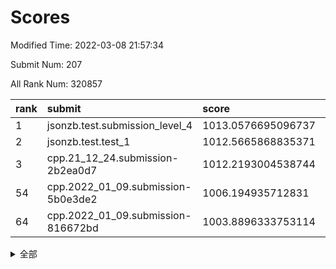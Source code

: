 # Scores

Modified Time: 2022-03-08 21:57:34

Submit Num: 207

All Rank Num: 320857

| rank |               submit               |       score        |       sigma        | pk_num |
| :--- | :--------------------------------- | :----------------- | :----------------- | :----- |
| 1    | jsonzb.test.submission_level_4     | 1013.0576695096737 | 0.808250347597387  | 6200   |
| 2    | jsonzb.test.test_1                 | 1012.5665868835371 | 0.7913074707672096 | 6201   |
| 3    | cpp.21_12_24.submission-2b2ea0d7   | 1012.2193004538744 | 0.7873926273840799 | 6197   |
| 54   | cpp.2022_01_09.submission-5b0e3de2 | 1006.194935712831  | 0.7386861590921975 | 6199   |
| 64   | cpp.2022_01_09.submission-816672bd | 1003.8896333753114 | 0.7092628872859669 | 6200   |


<details>
<summary>全部</summary>

| rank |                 submit                 |       score        |       sigma        | pk_num |
| :--- | :------------------------------------- | :----------------- | :----------------- | :----- |
| 1    | jsonzb.test.submission_level_4         | 1013.0576695096737 | 0.808250347597387  | 6200   |
| 2    | jsonzb.test.test_1                     | 1012.5665868835371 | 0.7913074707672096 | 6201   |
| 3    | cpp.21_12_24.submission-2b2ea0d7       | 1012.2193004538744 | 0.7873926273840799 | 6197   |
| 4    | gobigger.level_3.submission_level_3_45 | 1011.9946454278394 | 0.7739585373858245 | 6194   |
| 5    | gobigger.level_3.submission_level_3_18 | 1011.1946697343585 | 0.7837266876214702 | 6205   |
| 6    | gobigger.level_3.submission_level_3_5  | 1011.1532239934455 | 0.7794485632039625 | 6205   |
| 7    | gobigger.level_3.submission_level_3_38 | 1011.124146026831  | 0.7724501253097986 | 6198   |
| 8    | gobigger.level_3.submission_level_3_26 | 1011.0339171255181 | 0.7777970123665358 | 6199   |
| 9    | gobigger.level_3.submission_level_3_17 | 1010.896423544656  | 0.7648570697524335 | 6198   |
| 10   | gobigger.level_3.submission_level_3_1  | 1010.8348488145194 | 0.7780795553570983 | 6200   |
| 11   | gobigger.level_3.submission_level_3_8  | 1010.8272206125059 | 0.7633070589999489 | 6201   |
| 12   | gobigger.level_3.submission_level_3_6  | 1010.7037827650827 | 0.7703650107654307 | 6201   |
| 13   | gobigger.level_3.submission_level_3_39 | 1010.6407175260654 | 0.7836595206270662 | 6200   |
| 14   | gobigger.level_3.submission_level_3_46 | 1010.6363336734738 | 0.7506043463013943 | 6199   |
| 15   | gobigger.level_3.submission_level_3_48 | 1010.6041929656664 | 0.7630070386377887 | 6200   |
| 16   | gobigger.level_3.submission_level_3_24 | 1010.5962420044084 | 0.7661137416270186 | 6193   |
| 17   | gobigger.level_3.submission_level_3_37 | 1010.489840934953  | 0.724841839181184  | 6201   |
| 18   | gobigger.level_3.submission_level_3_4  | 1010.3286147790171 | 0.7501661578843358 | 6200   |
| 19   | gobigger.level_3.submission_level_3_43 | 1010.3128569934539 | 0.7775198621087539 | 6204   |
| 20   | gobigger.level_3.submission_level_3_19 | 1010.3063525606681 | 0.7604027244134831 | 6202   |
| 21   | gobigger.level_3.submission_level_3_9  | 1010.2042881276296 | 0.7509577693289275 | 6204   |
| 22   | gobigger.level_3.submission_level_3_41 | 1010.193373505018  | 0.747560406487528  | 6200   |
| 23   | gobigger.level_3.submission_level_3_44 | 1010.1924437165877 | 0.7579463426048106 | 6197   |
| 24   | gobigger.level_3.submission_level_3_15 | 1010.1552412309292 | 0.7550844313126093 | 6199   |
| 25   | gobigger.level_3.submission_level_3_49 | 1010.0900055484196 | 0.7574686190938197 | 6202   |
| 26   | gobigger.level_3.submission_level_3_13 | 1010.0854036010821 | 0.7540080183061986 | 6199   |
| 27   | gobigger.level_3.submission_level_3_22 | 1010.0670931556617 | 0.7485561713882354 | 6191   |
| 28   | gobigger.level_3.submission_level_3_14 | 1010.0251563442092 | 0.7813879222879967 | 6201   |
| 29   | gobigger.level_3.submission_level_3_47 | 1009.879659431846  | 0.7577291950201449 | 6203   |
| 30   | gobigger.level_3.submission_level_3_33 | 1009.8480971167431 | 0.747854552954615  | 6200   |
| 31   | gobigger.level_3.submission_level_3_23 | 1009.8431005733828 | 0.7496915119179904 | 6195   |
| 32   | gobigger.level_3.submission_level_3_34 | 1009.828728101682  | 0.7556663936711677 | 6196   |
| 33   | gobigger.level_3.submission_level_3_30 | 1009.7759067456074 | 0.7608591940904512 | 6204   |
| 34   | gobigger.level_3.submission_level_3_27 | 1009.7336049039029 | 0.7629630148168813 | 6197   |
| 35   | gobigger.level_3.submission_level_3_10 | 1009.6066676533618 | 0.7506616419572567 | 6201   |
| 36   | gobigger.level_3.submission_level_3_31 | 1009.5966848917832 | 0.7488754286167596 | 6203   |
| 37   | gobigger.level_3.submission_level_3_2  | 1009.5699260292133 | 0.7507967129816057 | 6200   |
| 38   | gobigger.level_3.submission_level_3_21 | 1009.4703430642813 | 0.7529486962085516 | 6199   |
| 39   | gobigger.level_3.submission_level_3_3  | 1009.4522476217224 | 0.7455071534454076 | 6201   |
| 40   | gobigger.level_3.submission_level_3_11 | 1009.3384406307614 | 0.7497046695934065 | 6197   |
| 41   | gobigger.level_3.submission_level_3_20 | 1009.3360297274626 | 0.7644623290953285 | 6201   |
| 42   | gobigger.level_3.submission_level_3_28 | 1009.2876844881579 | 0.7481369427736007 | 6204   |
| 43   | gobigger.level_3.submission_level_3_0  | 1008.9725488714803 | 0.7495414422464245 | 6202   |
| 44   | gobigger.level_3.submission_level_3_35 | 1008.9011485348353 | 0.7488952701094375 | 6200   |
| 45   | gobigger.level_3.submission_level_3_12 | 1008.7919701004691 | 0.7415740430638714 | 6200   |
| 46   | gobigger.level_3.submission_level_3_7  | 1008.7116205610389 | 0.7350488323417891 | 6204   |
| 47   | gobigger.level_3.submission_level_3_36 | 1008.6887680981495 | 0.7498345775492323 | 6201   |
| 48   | gobigger.level_3.submission_level_3_16 | 1008.5210335507398 | 0.7488691850905956 | 6201   |
| 49   | gobigger.level_3.submission_level_3_40 | 1008.4736342297373 | 0.7731170057137365 | 6198   |
| 50   | gobigger.level_3.submission_level_3_32 | 1008.4290622848922 | 0.7475284600674906 | 6199   |
| 51   | gobigger.level_3.submission_level_3_29 | 1008.3129422719381 | 0.7401270505595327 | 6202   |
| 52   | gobigger.level_3.submission_level_3_42 | 1008.078981609915  | 0.7547214401087516 | 6201   |
| 53   | gobigger.level_3.submission_level_3_25 | 1008.0102840243032 | 0.7358918161366047 | 6201   |
| 54   | cpp.2022_01_09.submission-5b0e3de2     | 1006.194935712831  | 0.7386861590921975 | 6199   |
| 55   | gobigger.level_1.submission_level_1_5  | 1005.1769227375698 | 0.7218355215163168 | 6199   |
| 56   | gobigger.level_1.submission_level_1_17 | 1004.8485918275328 | 0.7226009368829692 | 6200   |
| 57   | gobigger.level_1.submission_level_1_29 | 1004.7981678017462 | 0.7138660875653797 | 6201   |
| 58   | gobigger.level_1.submission_level_1_3  | 1004.6822009389423 | 0.7163782275628852 | 6198   |
| 59   | gobigger.level_1.submission_level_1_47 | 1004.5005105099588 | 0.7207514556709794 | 6203   |
| 60   | gobigger.level_1.submission_level_1_38 | 1004.4732160651035 | 0.7061363811456303 | 6202   |
| 61   | gobigger.level_1.submission_level_1_46 | 1004.4368985643046 | 0.7141486034166086 | 6198   |
| 62   | gobigger.level_1.submission_level_1_33 | 1004.4110847734515 | 0.7156220093366898 | 6199   |
| 63   | gobigger.level_1.submission_level_1_14 | 1003.9856796182488 | 0.7216162702989253 | 6202   |
| 64   | cpp.2022_01_09.submission-816672bd     | 1003.8896333753114 | 0.7092628872859669 | 6200   |
| 65   | gobigger.level_1.submission_level_1_32 | 1003.877670304468  | 0.711200330309143  | 6202   |
| 66   | gobigger.level_1.submission_level_1_18 | 1003.848837984665  | 0.719297354636497  | 6200   |
| 67   | gobigger.level_1.submission_level_1_22 | 1003.8359668139447 | 0.7227505638453476 | 6201   |
| 68   | gobigger.level_1.submission_level_1_4  | 1003.7956899015358 | 0.7128138244075847 | 6196   |
| 69   | gobigger.level_1.submission_level_1_31 | 1003.7171947493332 | 0.7105293618799675 | 6202   |
| 70   | gobigger.level_1.submission_level_1_24 | 1003.6200550550916 | 0.7322136268993373 | 6193   |
| 71   | gobigger.level_1.submission_level_1_49 | 1003.5793741181748 | 0.7088386994234176 | 6198   |
| 72   | gobigger.level_1.submission_level_1_37 | 1003.5404130803254 | 0.7188921965915028 | 6195   |
| 73   | gobigger.level_1.submission_level_1_36 | 1003.5284022146029 | 0.7286467134541766 | 6194   |
| 74   | gobigger.level_1.submission_level_1_8  | 1003.4424648203646 | 0.7092783075594252 | 6197   |
| 75   | gobigger.level_1.submission_level_1_19 | 1003.4359478543557 | 0.7153474029961071 | 6201   |
| 76   | gobigger.level_1.submission_level_1_34 | 1003.4244922880322 | 0.7227605076596947 | 6198   |
| 77   | gobigger.level_1.submission_level_1_6  | 1003.4131449115631 | 0.7126695654550471 | 6199   |
| 78   | gobigger.level_1.submission_level_1_13 | 1003.4093819895471 | 0.7191910705161936 | 6195   |
| 79   | gobigger.level_1.submission_level_1_1  | 1003.380446077051  | 0.7166937050624441 | 6204   |
| 80   | gobigger.level_1.submission_level_1_43 | 1003.2901629788563 | 0.7170427469147803 | 6205   |
| 81   | gobigger.level_1.submission_level_1_35 | 1003.2152422962562 | 0.7109092614562281 | 6199   |
| 82   | gobigger.level_1.submission_level_1_16 | 1003.0873513346068 | 0.7144374464855706 | 6200   |
| 83   | gobigger.level_1.submission_level_1_7  | 1003.0858642577468 | 0.722808218959445  | 6199   |
| 84   | gobigger.level_1.submission_level_1_20 | 1003.0668504639216 | 0.7155411090306677 | 6199   |
| 85   | gobigger.level_1.submission_level_1_25 | 1003.0444717058466 | 0.7156258071962334 | 6201   |
| 86   | gobigger.level_1.submission_level_1_42 | 1002.9001592561037 | 0.7142375875450555 | 6199   |
| 87   | gobigger.level_1.submission_level_1_40 | 1002.8088119726206 | 0.7203513835641662 | 6197   |
| 88   | gobigger.level_1.submission_level_1_23 | 1002.7965290808664 | 0.7173112991642144 | 6194   |
| 89   | gobigger.level_1.submission_level_1_28 | 1002.7746834826512 | 0.7260093176117157 | 6201   |
| 90   | gobigger.level_1.submission_level_1_9  | 1002.729525361985  | 0.7162753502259285 | 6201   |
| 91   | gobigger.level_1.submission_level_1_21 | 1002.7211102484379 | 0.6972885155630231 | 6194   |
| 92   | gobigger.level_1.submission_level_1_15 | 1002.6946789639799 | 0.7165657583179845 | 6201   |
| 93   | gobigger.level_1.submission_level_1_12 | 1002.6639879923047 | 0.7019678932952165 | 6203   |
| 94   | gobigger.level_1.submission_level_1_27 | 1002.6534114326082 | 0.7156262795236494 | 6198   |
| 95   | gobigger.level_1.submission_level_1_26 | 1002.582389704833  | 0.7149811786850547 | 6197   |
| 96   | gobigger.level_1.submission_level_1_39 | 1002.5561393356255 | 0.7184741742151469 | 6204   |
| 97   | gobigger.level_1.submission_level_1_11 | 1002.5248703901015 | 0.7149656213698662 | 6199   |
| 98   | gobigger.level_1.submission_level_1_10 | 1002.4735069098944 | 0.7290324947073994 | 6202   |
| 99   | gobigger.level_1.submission_level_1_45 | 1002.4052347078007 | 0.7094202897900695 | 6202   |
| 100  | gobigger.level_1.submission_level_1_30 | 1002.1789871279435 | 0.705237633752295  | 6205   |
| 101  | gobigger.level_1.submission_level_1_44 | 1002.1734136345041 | 0.7210802536774858 | 6201   |
| 102  | gobigger.level_1.submission_level_1_2  | 1002.1638629575738 | 0.7136681946961918 | 6194   |
| 103  | gobigger.level_1.submission_level_1_41 | 1001.8039909681507 | 0.7118876191430664 | 6204   |
| 104  | gobigger.level_1.submission_level_1_0  | 1001.5448533326238 | 0.7153149220680555 | 6199   |
| 105  | gobigger.level_1.submission_level_1_48 | 1001.1336889764435 | 0.7039054016736467 | 6201   |
| 106  | gobigger.random.submission_random_39   | 997.3555750452875  | 0.703519606131632  | 6201   |
| 107  | gobigger.random.submission_random_46   | 997.1124702129274  | 0.6979080176509973 | 6203   |
| 108  | gobigger.random.submission_random_15   | 997.0277430832839  | 0.7132433096361633 | 6201   |
| 109  | gobigger.random.submission_random_1    | 996.8853422400551  | 0.7038770791659253 | 6199   |
| 110  | gobigger.random.submission_random_28   | 996.7102757250508  | 0.7020996889991858 | 6200   |
| 111  | gobigger.random.submission_random_0    | 996.7007069318425  | 0.7022050612425239 | 6204   |
| 112  | gobigger.random.submission_random_29   | 996.6374920736883  | 0.7179046997364479 | 6199   |
| 113  | gobigger.random.submission_random_25   | 996.6041244757214  | 0.7094195489974625 | 6200   |
| 114  | gobigger.random.submission_random_36   | 996.5748805215262  | 0.7207328061764079 | 6202   |
| 115  | gobigger.random.submission_random_10   | 996.5643690179763  | 0.7026199630689846 | 6206   |
| 116  | gobigger.random.submission_random_21   | 996.4611761431914  | 0.7224229940479561 | 6202   |
| 117  | gobigger.random.submission_random_31   | 996.4579892234422  | 0.7043534308338751 | 6196   |
| 118  | gobigger.random.submission_random_17   | 996.4411147092586  | 0.7145942666612226 | 6203   |
| 119  | gobigger.random.submission_random_20   | 996.4322845164528  | 0.7072364099008315 | 6196   |
| 120  | gobigger.random.submission_random_5    | 996.3701793099057  | 0.7090833074129008 | 6196   |
| 121  | gobigger.random.submission_random_4    | 996.3447910387772  | 0.7189235490363305 | 6201   |
| 122  | gobigger.random.submission_random_32   | 996.228430956709   | 0.7027573822473576 | 6199   |
| 123  | gobigger.random.submission_random_3    | 996.2107672076488  | 0.7088782553810797 | 6202   |
| 124  | gobigger.random.submission_random_34   | 996.1720462601565  | 0.7067606766654508 | 6204   |
| 125  | gobigger.random.submission_random_49   | 996.1598152860018  | 0.7087915955717194 | 6203   |
| 126  | gobigger.random.submission_random_35   | 996.1566635444713  | 0.7222544395083139 | 6206   |
| 127  | gobigger.random.submission_random_47   | 996.07751075216    | 0.7180905744753435 | 6200   |
| 128  | gobigger.random.submission_random_26   | 996.0533254891889  | 0.7070331724162741 | 6196   |
| 129  | gobigger.random.submission_random_43   | 996.0304840636016  | 0.7048437242587101 | 6197   |
| 130  | gobigger.random.submission_random_30   | 995.9968535240617  | 0.725607045125992  | 6202   |
| 131  | gobigger.random.submission_random_7    | 995.9860139233596  | 0.7088503927064523 | 6202   |
| 132  | gobigger.random.submission_random_8    | 995.965245838777   | 0.6924084918027155 | 6196   |
| 133  | gobigger.random.submission_random_40   | 995.9340772391266  | 0.7043873333051066 | 6201   |
| 134  | gobigger.random.submission_random_33   | 995.8577243003527  | 0.709614847293124  | 6202   |
| 135  | gobigger.random.submission_random_14   | 995.832903806856   | 0.70752865785875   | 6199   |
| 136  | gobigger.random.submission_random_24   | 995.8087327329404  | 0.7004169166511814 | 6200   |
| 137  | gobigger.random.submission_random_16   | 995.8006561742117  | 0.701720989836349  | 6197   |
| 138  | gobigger.random.submission_random_6    | 995.7414169795184  | 0.7235943106700884 | 6198   |
| 139  | gobigger.random.submission_random_23   | 995.6193365523211  | 0.7125283571043383 | 6203   |
| 140  | gobigger.random.submission_random_37   | 995.6027112841853  | 0.7056361407665434 | 6198   |
| 141  | gobigger.random.submission_random_13   | 995.6000699442495  | 0.7190227449821304 | 6198   |
| 142  | gobigger.random.submission_random_12   | 995.5949025211766  | 0.707112055629439  | 6202   |
| 143  | gobigger.random.submission_random_45   | 995.5478839142307  | 0.7268858708809782 | 6200   |
| 144  | gobigger.random.submission_random_11   | 995.5293504404335  | 0.6969079505058537 | 6203   |
| 145  | gobigger.random.submission_random_41   | 995.488753588456   | 0.7018621913920751 | 6200   |
| 146  | gobigger.random.submission_random_18   | 995.4659935797202  | 0.7214228907817186 | 6201   |
| 147  | gobigger.random.submission_random_48   | 995.436107105289   | 0.7188822725153052 | 6199   |
| 148  | gobigger.random.submission_random_22   | 995.2825532706182  | 0.7068786741677814 | 6203   |
| 149  | gobigger.random.submission_random_27   | 995.2502737548363  | 0.7030099065886874 | 6204   |
| 150  | gobigger.random.submission_random_42   | 995.2465859463974  | 0.7218032255586315 | 6200   |
| 151  | gobigger.random.submission_random_19   | 995.1597198033276  | 0.7027141874340557 | 6204   |
| 152  | gobigger.random.submission_random_9    | 994.9166213695107  | 0.706467074076207  | 6199   |
| 153  | gobigger.random.submission_random_2    | 994.9030349429843  | 0.7304564691956242 | 6204   |
| 154  | gobigger.random.submission_random_44   | 994.83017400276    | 0.7061946448414538 | 6205   |
| 155  | gobigger.level_2.submission_level_2_15 | 994.2949099976986  | 0.7155790126586798 | 6195   |
| 156  | gobigger.random.submission_random_38   | 994.1981565676423  | 0.7230285300764563 | 6195   |
| 157  | gobigger.level_2.submission_level_2_14 | 994.0048869579093  | 0.7197127863601395 | 6200   |
| 158  | gobigger.level_2.submission_level_2_25 | 993.9640675431923  | 0.7410452495845137 | 6198   |
| 159  | gobigger.level_2.submission_level_2_30 | 993.5651291703218  | 0.7296375572569608 | 6201   |
| 160  | gobigger.level_2.submission_level_2_18 | 993.5522113432253  | 0.7502020403946803 | 6194   |
| 161  | gobigger.level_2.submission_level_2_32 | 993.1420732408061  | 0.7327212932794516 | 6195   |
| 162  | gobigger.level_2.submission_level_2_26 | 993.137509776234   | 0.7412842014299548 | 6198   |
| 163  | gobigger.level_2.submission_level_2_43 | 993.0551023167466  | 0.7420566804076394 | 6201   |
| 164  | gobigger.level_2.submission_level_2_16 | 992.9959180514777  | 0.7305961725864363 | 6200   |
| 165  | gobigger.level_2.submission_level_2_13 | 992.9612250073094  | 0.7364901540320242 | 6201   |
| 166  | gobigger.level_2.submission_level_2_21 | 992.8101141003723  | 0.7418207942142925 | 6206   |
| 167  | gobigger.level_2.submission_level_2_20 | 992.8067365379125  | 0.7384250436844063 | 6201   |
| 168  | gobigger.level_2.submission_level_2_3  | 992.791052514487   | 0.7314976986431939 | 6198   |
| 169  | gobigger.level_2.submission_level_2_48 | 992.6963539476001  | 0.7492586796287468 | 6205   |
| 170  | gobigger.level_2.submission_level_2_4  | 992.6880652276487  | 0.7306858045734723 | 6202   |
| 171  | gobigger.level_2.submission_level_2_35 | 992.6696822457155  | 0.7517587989989281 | 6200   |
| 172  | gobigger.level_2.submission_level_2_8  | 992.6548422799867  | 0.7239496620101015 | 6206   |
| 173  | gobigger.level_2.submission_level_2_11 | 992.6092243922485  | 0.7461435422398818 | 6203   |
| 174  | gobigger.level_2.submission_level_2_5  | 992.5851152898407  | 0.743364984517825  | 6200   |
| 175  | gobigger.level_2.submission_level_2_22 | 992.5639685588332  | 0.7513686034993003 | 6203   |
| 176  | gobigger.level_2.submission_level_2_44 | 992.4490227254622  | 0.7317106865564104 | 6202   |
| 177  | gobigger.level_2.submission_level_2_46 | 992.3450743448446  | 0.7427061259575818 | 6199   |
| 178  | gobigger.level_2.submission_level_2_36 | 992.3450076987305  | 0.7372067119846825 | 6199   |
| 179  | gobigger.level_2.submission_level_2_42 | 992.3329956270057  | 0.73773662688844   | 6200   |
| 180  | gobigger.level_2.submission_level_2_10 | 992.3325932609141  | 0.7354466583875943 | 6202   |
| 181  | gobigger.level_2.submission_level_2_38 | 992.3122866411696  | 0.7313624221217823 | 6201   |
| 182  | gobigger.level_2.submission_level_2_2  | 992.2930843456575  | 0.7376208317796852 | 6200   |
| 183  | gobigger.level_2.submission_level_2_49 | 992.2927108094939  | 0.75121920876034   | 6202   |
| 184  | gobigger.level_2.submission_level_2_9  | 992.2587612949154  | 0.7384536903542647 | 6201   |
| 185  | gobigger.level_2.submission_level_2_31 | 992.2028406570146  | 0.7414810499104271 | 6201   |
| 186  | gobigger.level_2.submission_level_2_19 | 992.1852792205619  | 0.7538682141100954 | 6200   |
| 187  | gobigger.level_2.submission_level_2_34 | 992.1122380606208  | 0.7374377302799768 | 6204   |
| 188  | gobigger.level_2.submission_level_2_33 | 992.0969002842697  | 0.7398961726122882 | 6200   |
| 189  | gobigger.level_2.submission_level_2_37 | 991.9885258631418  | 0.7416082398366254 | 6204   |
| 190  | gobigger.level_2.submission_level_2_1  | 991.965941015674   | 0.7285759779825339 | 6201   |
| 191  | gobigger.level_2.submission_level_2_24 | 991.9475793233336  | 0.7376920173986993 | 6198   |
| 192  | gobigger.level_2.submission_level_2_27 | 991.9329579191956  | 0.7389266667870941 | 6197   |
| 193  | gobigger.level_2.submission_level_2_23 | 991.9292515570663  | 0.7561831665467216 | 6200   |
| 194  | gobigger.level_2.submission_level_2_29 | 991.7998824326324  | 0.7641649454435392 | 6202   |
| 195  | gobigger.level_2.submission_level_2_17 | 991.627989790226   | 0.7578295222127794 | 6197   |
| 196  | gobigger.level_2.submission_level_2_40 | 991.4895219852588  | 0.7448552310628507 | 6204   |
| 197  | gobigger.level_2.submission_level_2_7  | 991.4150197207858  | 0.7360579196680632 | 6199   |
| 198  | gobigger.level_2.submission_level_2_28 | 991.3721849514739  | 0.7557078472026296 | 6204   |
| 199  | gobigger.level_2.submission_level_2_47 | 991.3666567891196  | 0.7660453393444527 | 6196   |
| 200  | gobigger.level_2.submission_level_2_12 | 991.2659248376983  | 0.764087060753764  | 6199   |
| 201  | gobigger.level_2.submission_level_2_0  | 991.2148877055513  | 0.7710470546487407 | 6199   |
| 202  | gobigger.level_2.submission_level_2_6  | 990.793534457674   | 0.7817342391811485 | 6204   |
| 203  | gobigger.level_2.submission_level_2_41 | 990.3520076041485  | 0.7652198224737451 | 6201   |
| 204  | gobigger.level_2.submission_level_2_39 | 990.309523944094   | 0.7584868116968495 | 6202   |
| 205  | gobigger.level_2.submission_level_2_45 | 989.9807586916588  | 0.7796570278402745 | 6200   |
| 206  | gobigger.none.submission_none_0        | 979.1251948054393  | 1.260398200384512  | 6200   |
| 207  | gobigger.none.submission_none_1        | 976.2594277571311  | 1.3688490903605954 | 6199   |

</details>